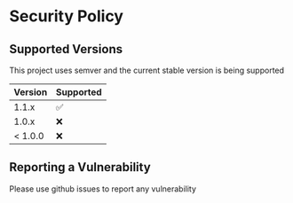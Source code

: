 # Security Policy

## Supported Versions

This project uses semver and the current stable version is being supported

| Version | Supported          |
| ------- | ------------------ |
| 1.1.x   | :white_check_mark: |
| 1.0.x   | :x: |
| < 1.0.0 | :x:                |

## Reporting a Vulnerability

Please use github issues to report any vulnerability
